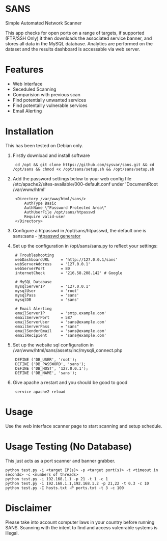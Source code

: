 # SANS
Simple Automated Network Scanner

This app checks for open ports on a range of targets, if supported (FTP/SSH Only) it then downloads the associated service banner, and stores all data in the MySQL database. Analytics are performed on the dataset and the results dashboard is accessable via web server.

# Features
 - Web Interface
 - Seceduled Scanning
 - Comparision with previous scan
 - Find potentially unwanted services
 - Find potentailly vulnerable services
 - Email Alerting

# Installation
This has been tested on Debian only.

1. Firstly download and install software

		cd /opt && git clone https://github.com/sysvar/sans.git && cd /opt/sans && chmod +x /opt/sans/setup.sh && /opt/sans/setup.sh

2. Add the password settings below to your web config file /etc/apache2/sites-available/000-default.conf under 'DocumentRoot /var/www/html'

		<Directory /var/www/html/sans/>
			AuthType Basic
			AuthName \"Password Protected Area\"
			AuthUserFile /opt/sans/htpasswd
			Require valid-user
		</Directory>
	
3. Configure a htpasswd in /opt/sans/htpasswd, the default one is sans:sans - [htpasswd generator](http://www.htaccesstools.com/htpasswd-generator) 

4. Set up the configuration in /opt/sans/sans.py to reflect your settings:

		# Troubleshooting
		webDashboardURL     = 'http://127.0.0.1/sans'
		webServerAddress    = '127.0.0.1'
		webServerPort       = 80
		internetCheck       = '216.58.208.142' # Google

		# MySQL Database
		mysqlServerIP       = '127.0.0.1'
		mysqlUser           = 'root'
		mysqlPass           = 'sans'
		mysqlDB             = 'sans'

		# Email Alerting
		emailServerIP       = 'smtp.example.com'
		emailServerPort     = 587
		emailServerUser     = 'sans@example.com'
		emailServerPass     = "sans"
		emailSenderEmail    = 'sans@example.com'
		emailRecipient      = 'sans@example.com'
		
5. Set up the website sql configuration in /var/www/html/sans/assets/inc/mysqli_connect.php

		DEFINE ('DB_USER', 'root');
		DEFINE ('DB_PASSWORD', 'sans');
		DEFINE ('DB_HOST', '127.0.0.1');
		DEFINE ('DB_NAME', 'sans');
	
6. Give apache a restart and you should be good to good

		service apache2 reload

# Usage
Use the web interface scanner page to start scanning and setup schedule.

# Usage Testing (No Database)
This just acts as a port scanner and banner grabber.

	python test.py -i <target IP(s)> -p <target port(s)> -t <timeout in seconds> -c <numbers of threads>
	python test.py -i 192.168.1.1 -p 21 -t 1 -c 1
	python test.py -i 192.168.1.1,192.168.1.2 -p 21,22 -t 0.3 -c 10
	python test.py -I hosts.txt -P ports.txt -t 3 -c 100

# Disclaimer 
Please take into account computer laws in your country before running SANS. Scanning with the intent to find and access vulenrable systems is illegal.